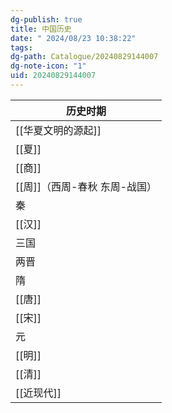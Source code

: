 ```yaml
---
dg-publish: true
title: 中国历史
date: " 2024/08/23 10:38:22"
tags: 
dg-path: Catalogue/20240829144007
dg-note-icon: "1"
uid: 20240829144007
---
```


| 历史时期               |
| ------------------ |
| [[华夏文明的源起]]        |
| [[夏]]              |
| [[商]]              |
| [[周]]（西周-春秋 东周-战国） |
| 秦                  |
| [[汉]]              |
| 三国                 |
| 两晋                 |
| 隋                  |
| [[唐]]              |
| [[宋]]              |
| 元                  |
| [[明]]              |
| [[清]]              |
| [[近现代]]            |




